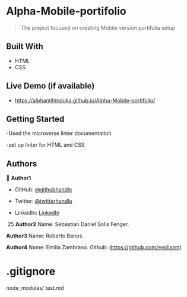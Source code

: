 
​

# Alpha-Mobile-portifolio

> The project focused on creating Mobile version portifolia setup

## Built With


- HTML
- CSS
​
## Live Demo (if available)

- https://alphantihinduka.github.io/Alpha-Mobile-portifolio/

## Getting Started

-Used the microverse linter documentation


-set up linter for HTML and CSS


## Authors


👤 **Author1**


- GitHub: [@githubhandle](https://github.com/AlphaNtihinduka)


- Twitter: [@twitterhandle](https://twitter.com/AlphaNtihinduka)


- LinkedIn: [LinkedIn](https://www.linkedin.com/in/ntihinduka-alpha-81bb7b22a/)


​
25 **Author2**
Name: Sebastian Daniel Solis Fenger.

 **Author3**
Name: Roberto Banos.
 

 **Author4**
 Name: Emilia Zambrano.
 Github: (https://github.com/emiliazm)


# .gitignore
node_modules/
test.md